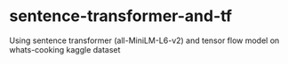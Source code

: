 # sentence-transformer-and-tf
Using sentence transformer (all-MiniLM-L6-v2) and tensor flow model on whats-cooking kaggle dataset
